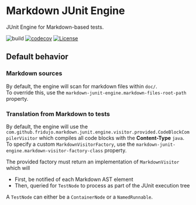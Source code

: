 # Markdown JUnit Engine
JUnit Engine for Markdown-based tests.

![build](https://github.com/ledoyen/markdown-junit-engine/actions/workflows/build.yml/badge.svg)
[![codecov](https://codecov.io/gh/ledoyen/markdown-junit-engine/branch/main/graph/badge.svg?token=TJHCFMJBBK)](https://codecov.io/gh/ledoyen/markdown-junit-engine)
[![License](https://img.shields.io/github/license/fridujo/spring-automocker.svg)](https://opensource.org/licenses/Apache-2.0)

## Default behavior

### Markdown sources
By default, the engine will scan for markdown files within `doc/`.  
To override this, use the `markdown-junit-engine.markdown-files-root-path` property.

### Translation from Markdown to tests
By default, the engine will use the `com.github.fridujo.markdown.junit.engine.visitor.provided.CodeBlockCompilerVisitor` which compiles all code blocks with the **Content-Type** `java`.  
To specify a custom `MarkdownVisitorFactory`, use the `markdown-junit-engine.markdown-visitor-factory-class` property.

The provided factory must return an implementation of `MarkdownVisitor` which will
* First, be notified of each Markdown AST element
* Then, queried for `TestNode` to process as part of the JUnit execution tree

A `TestNode` can either be a `ContainerNode` or a `NamedRunnable`.
